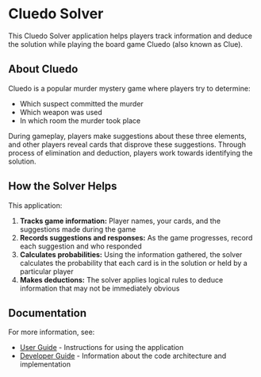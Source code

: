 # Cluedo Solver

This Cluedo Solver application helps players track information and deduce the solution while playing the board game Cluedo (also known as Clue).

## About Cluedo

Cluedo is a popular murder mystery game where players try to determine:
- Which suspect committed the murder
- Which weapon was used
- In which room the murder took place

During gameplay, players make suggestions about these three elements, and other players reveal cards that disprove these suggestions. Through process of elimination and deduction, players work towards identifying the solution.

## How the Solver Helps

This application:

1. **Tracks game information:** Player names, your cards, and the suggestions made during the game
2. **Records suggestions and responses:** As the game progresses, record each suggestion and who responded
3. **Calculates probabilities:** Using the information gathered, the solver calculates the probability that each card is in the solution or held by a particular player
4. **Makes deductions:** The solver applies logical rules to deduce information that may not be immediately obvious

## Documentation

For more information, see:

- [User Guide](./user-guide.md) - Instructions for using the application
- [Developer Guide](./developer-guide.md) - Information about the code architecture and implementation
